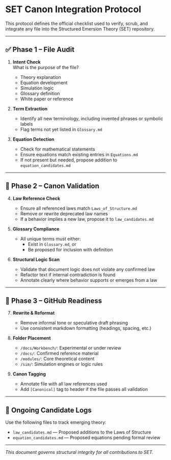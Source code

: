 
# SET Canon Integration Protocol

This protocol defines the official checklist used to verify, scrub, and integrate any file into the Structured Emersion Theory (SET) repository.

---

## ✅ Phase 1 – File Audit

1. **Intent Check**  
   What is the purpose of the file?  
   - Theory explanation  
   - Equation development  
   - Simulation logic  
   - Glossary definition  
   - White paper or reference  

2. **Term Extraction**  
   - Identify all new terminology, including invented phrases or symbolic labels  
   - Flag terms not yet listed in `Glossary.md`  

3. **Equation Detection**  
   - Check for mathematical statements  
   - Ensure equations match existing entries in `Equations.md`  
   - If not present but needed, propose addition to `equation_candidates.md`

---

## 🔁 Phase 2 – Canon Validation

4. **Law Reference Check**  
   - Ensure all referenced laws match `Laws_of_Structure.md`  
   - Remove or rewrite deprecated law names  
   - If a behavior implies a new law, propose it to `law_candidates.md`  

5. **Glossary Compliance**  
   - All unique terms must either:
     - Exist in `Glossary.md`, or  
     - Be proposed for inclusion with definition  

6. **Structural Logic Scan**  
   - Validate that document logic does not violate any confirmed law  
   - Refactor text if internal contradiction is found  
   - Annotate clearly where behavior supports or emerges from a law  

---

## 🔄 Phase 3 – GitHub Readiness

7. **Rewrite & Reformat**  
   - Remove informal tone or speculative draft phrasing  
   - Use consistent markdown formatting (headings, spacing, etc.)  

8. **Folder Placement**  
   - `/docs/Workbench/`: Experimental or under review  
   - `/docs/`: Confirmed reference material  
   - `/modules/`: Core theoretical content  
   - `/sim/`: Simulation engines or logic rules  

9. **Canon Tagging**  
   - Annotate file with all law references used  
   - Add `[Canonical]` tag to header if the file passes all validation  

---

## 🧠 Ongoing Candidate Logs

Use the following files to track emerging theory:
- `law_candidates.md` — Proposed additions to the Laws of Structure  
- `equation_candidates.md` — Proposed equations pending formal review  

---

_This document governs structural integrity for all contributions to SET._
